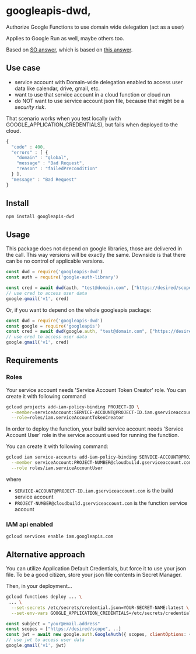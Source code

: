 # googleapis-dwd,

Authorize Google Functions to use domain wide delegation (act as a user)

Applies to Google Run as well, maybe others too.

Based on [SO answer](https://stackoverflow.com/a/60506185), which is based on [this answer](https://stackoverflow.com/a/57092533).


## Use case

- service account with Domain-wide delegation enabled to access user data like calendar, drive, gmail, etc.
- want to use that service account in a cloud function or cloud run
- do NOT want to use service account json file, because that might be a *security risk*.

That scenario works when you test locally (with GOOGLE_APPLICATION_CREDENTIALS), but fails when deployed to the cloud.

```javascript
{
  "code" : 400,
  "errors" : [ {
    "domain" : "global",
    "message" : "Bad Request",
    "reason" : "failedPrecondition"
  } ],
  "message" : "Bad Request"
}
```


## Install

`npm install googleapis-dwd`

## Usage

This package does not depend on google libraries, those are delivered in the call. 
This way versions will be exactly the same. 
Downside is that there can be no control of applicable versions.

```javascript
const dwd = require('googleapis-dwd')
const auth = require('google-auth-library')

const cred = await dwd(auth, "test@domain.com", ["https://desired/scope"])
// use cred to access user data
google.gmail('v1', cred)
```

Or, if you want to depend on the whole googleapis package:

```javascript
const dwd = require('googleapis-dwd')
const google = require('googleapis')
const cred = await dwd(google.auth, "test@domain.com", ["https://desired/scope"])
// use cred to access user data
google.gmail('v1', cred)
```


## Requirements

### Roles 

Your service account needs 'Service Account Token Creator' role. You can create it with following command

```bash
gcloud projects add-iam-policy-binding PROJECT-ID \
  --member=serviceAccount:SERVICE-ACCOUNT@PROJECT-ID.iam.gserviceaccount.com \
  --role=roles/iam.serviceAccountTokenCreator
```

In order to deploy the function, your build service account needs 'Service Account User' role in the service account used for running the function.

You can create it with following command:

```bash
gcloud iam service-accounts add-iam-policy-binding SERVICE-ACCOUNT@PROJECT-ID.iam.gserviceaccount.com \
  --member serviceAccount:PROJECT-NUMBER@cloudbuild.gserviceaccount.com \
  --role roles/iam.serviceAccountUser
```

where
- `SERVICE-ACCOUNT@PROJECT-ID.iam.gserviceaccount.com` is the build service account
- `PROJECT-NUMBER@cloudbuild.gserviceaccount.com` is the function service account

### IAM api enabled

`gcloud services enable iam.googleapis.com`


## Alternative approach

You can utilize Application Default Credentials, but force it to use your json file.
To be a good citizen, store your json file contents in Secret Manager.

Then, in your deployment...

```bash
gcloud functions deploy ... \
 ... \
  --set-secrets /etc/secrets/credential.json=YOUR-SECRET-NAME:latest \
  --set-env-vars GOOGLE_APPLICATION_CREDENTIALS=/etc/secrets/credential.json
```

```javascript
const subject = "your@email.address"
const scopes = ["https://desired/scope", ..]
const jwt = await new google.auth.GoogleAuth({ scopes, clientOptions: { subject } })
// use jwt to access user data
google.gmail('v1', jwt)
```
